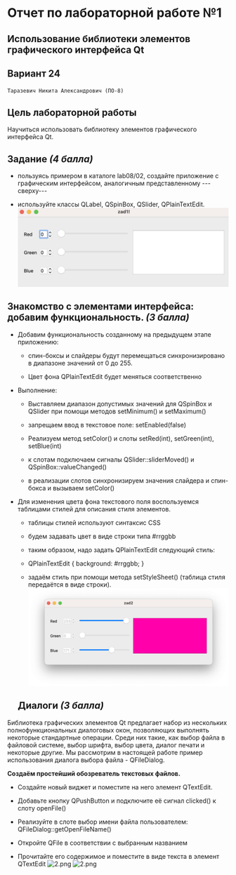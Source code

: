# Отчет по лабораторной работе №1

## Использование библиотеки элементов графического интерфейса Qt

## Вариант 24

`Таразевич Никита Александрович (ПО-8)`

## Цель лабораторной работы

Научиться использовать библиотеку элементов графического интерфейса Qt.

## Задание *(4 балла)*

*   пользуясь примером в каталоге lab08/02, создайте приложение с графическим интерфейсом, аналогичным представленному ---сверху---

*   используйте классы QLabel, QSpinBox, QSlider, QPlainTextEdit.
![1.png](./img/2.png)
## Знакомство с элементами интерфейса: добавим функциональность. *(3 балла)*

*   Добавим функциональность созданному на предыдущем этапе приложению:

    *   спин-боксы и слайдеры будут перемещаться синхронизировано в диапазоне значений от 0 до 255.

    *   Цвет фона QPlainTextEdit будет меняться соответственно

*   Выполнение:

    *   Выставляем диапазон допустимых значений для QSpinBox и QSlider при помощи методов setMinimum() и setMaximum()

    *   запрещаем ввод в текстовое поле: setEnabled(false)

    *   Реализуем метод setColor() и слоты setRed(int), setGreen(int), setBlue(int)

    *   к слотам подключаем сигналы QSlider::sliderMoved() и QSpinBox::valueChanged()

    *   в реализации слотов синхронизируем значения слайдера и спин-бокса и вызываем setColor()

*   Для изменения цвета фона текстового поля воспользуемся таблицами стилей для описания стиля элементов.

    *   таблицы стилей используют синтаксис CSS

    *   будем задавать цвет в виде строки типа #rrggbb

    *   таким образом, надо задать QPlainTextEdit следующий стиль:

    *   QPlainTextEdit { background: #rrggbb; }

    *   задаём стиль при помощи метода setStyleSheet() (таблица стиля передаётся в виде строки).
        ![2.png](./img/3.png)
    ## Диалоги *(3 балла)*

Библиотека графических элементов Qt предлагает набор из нескольких полнофункциональных диалоговых окон, позволяющих выполнять некоторые стандартные операции. Среди них такие, как выбор файла в файловой системе, выбор шрифта, выбор цвета, диалог печати и некоторые другие. Мы рассмотрим в настоящей работе пример использования диалога выбора файла - QFileDialog.

**Создаём простейший обозреватель текстовых файлов.**

*   Создайте новый виджет и поместите на него элемент QTextEdit.

*   Добавьте кнопку QPushButton и подключите её сигнал clicked() к слоту openFile()

*   Реализуйте в слоте выбор имени файла пользователем: QFileDialog::getOpenFileName()

*   Откройте QFile в соответствии с выбранным названием

*   Прочитайте его содержимое и поместите в виде текста в элемент QTextEdit
    ![2.png](./img/5.png)
    ![2.png](./img/6.png)
